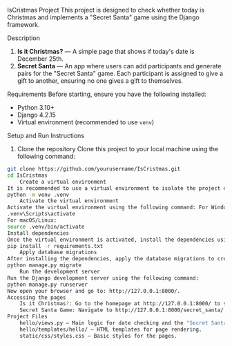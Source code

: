 IsCristmas Project
This project is designed to check whether today is Christmas and implements a "Secret Santa" game using the Django framework.

 Description
1. **Is it Christmas?** — A simple page that shows if today's date is December 25th.
2. **Secret Santa** — An app where users can add participants and generate pairs for the "Secret Santa" game. Each participant is assigned to give a gift to another, ensuring no one gives a gift to themselves.

 Requirements
Before starting, ensure you have the following installed:
- Python 3.10+
- Django 4.2.15
- Virtual environment (recommended to use `venv`)

 Setup and Run Instructions
1. Clone the repository
Clone this project to your local machine using the following command:
```bash
git clone https://github.com/yourusername/IsCristmas.git
cd IsCristmas
    Create a virtual environment
It is recommended to use a virtual environment to isolate the project dependencies. You can create one using venv:
python -m venv .venv
    Activate the virtual environment
Activate the virtual environment using the following command: For Windows:
.venv\Scripts\activate
For macOS/Linux:
source .venv/bin/activate
Install dependencies
Once the virtual environment is activated, install the dependencies using the following command:
pip install -r requirements.txt
    Apply database migrations
After installing the dependencies, apply the database migrations to create the required tables:
python manage.py migrate
    Run the development server
Run the Django development server using the following command:
python manage.py runserver
Now open your browser and go to: http://127.0.0.1:8000/.
Accessing the pages
    Is it Christmas?: Go to the homepage at http://127.0.0.1:8000/ to see if today is Christmas.
    Secret Santa Game: Navigate to http://127.0.0.1:8000/secret_santa/ to add participants and generate pairs for the game.
Project Files
    hello/views.py — Main logic for date checking and the "Secret Santa" game.
    hello/templates/hello/ — HTML templates for page rendering.
    static/css/styles.css — Basic styles for the pages.
